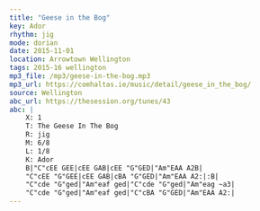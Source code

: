 ```yaml
---
title: "Geese in the Bog"
key: Ador
rhythm: jig
mode: dorian
date: 2015-11-01
location: Arrowtown Wellington
tags: 2015-16 wellington 
mp3_file: /mp3/geese-in-the-bog.mp3
mp3_url: https://comhaltas.ie/music/detail/geese_in_the_bog/
source: Wellington
abc_url: https://thesession.org/tunes/43
abc: |
    X: 1
    T: The Geese In The Bog
    R: jig
    M: 6/8
    L: 1/8
    K: Ador
    B|"C"cEE GEE|cEE GAB|cEE "G"GED|"Am"EAA A2B|
    "C"cEE "G"GEE|cEE GAB|cBA "G"GED|"Am"EAA A2:|:B|
    "C"cde "G"ged|"Am"eaf ged|"C"cde "G"ged|"Am"eag ~a3|
    "C"cde "G"ged|"Am"eaf ged|"C"cBA "G"GED|"Am"EAA A2:|
---
```

